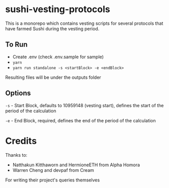 # sushi-vesting-protocols

This is a monorepo which contains vesting scripts for several protocols that have farmed Sushi during the vesting period.

## To Run
* Create .env (check .env.sample for sample)
* ``yarn``
* ``yarn run standalone -s <startBlock> -e <endBlock>``

Resulting files will be under the outputs folder

## Options
`-s` - Start Block, defaults to 10959148 (vesting start), defines the start of the period of the calculation

`-e` - End Block, required, defines the end of the period of the calculation

# Credits
Thanks to: 
* Natthakun Kitthaworn and HermioneETH from Alpha Homora 
* Warren Cheng and devpaf from Cream

For writing their project's queries themselves